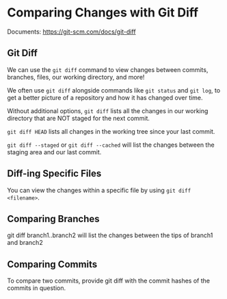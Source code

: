 # Comparing Changes with Git Diff

Documents: https://git-scm.com/docs/git-diff

## Git Diff

We can use the `git diff` command to view changes between commits, branches, files, our working directory, and more!

We often use `git diff` alongside commands like `git status` and `git log`, to get a better picture of a repository and how it has changed over time.

Without additional options, `git diff` lists all the changes in our working directory that are NOT staged for the next commit.

`git diff HEAD` lists all changes in the working tree since your last commit.

`git diff --staged` or `git diff --cached` will list the changes between the staging area and our last commit.

## Diff-ing Specific Files

You can view the changes within a specific file by using `git diff <filename>`.

## Comparing Branches

git diff branch1..branch2 will list the changes between the tips of branch1 and branch2

## Comparing Commits

To compare two commits, provide git diff with the commit hashes of the commits in question.
